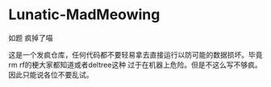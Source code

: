 # Lunatic-MadMeowing
如题 疯掉了喵


这是一个发疯仓库，任何代码都不要轻易拿去直接运行以防可能的数据损坏。毕竟rm rf的梗大家都知道或者deltree这种 过于在机器上危险。但是不这么写不够疯。因此只能说各位不要乱试。
